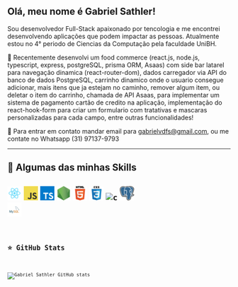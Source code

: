 ##  Olá, meu nome é Gabriel Sathler!

Sou desenvolvedor Full-Stack apaixonado por tencologia e me encontrei desenvolvendo aplicações que podem impactar as pessoas.
Atualmente estou no 4° periodo de Ciencias da Computação pela faculdade UniBH.

🔭 Recentemente desenvolvi um food commerce (react.js, node.js, typescript, express, postgreSQL, prisma ORM, Asaas) 
com side bar latarel para navegação dinamica (react-router-dom), 
dados carregador via API do banco de dados PostgreSQL, carrinho dinamico onde o usuario consegue adicionar,
mais itens que ja estejam no caminho, remover algum item, ou deletar o item do carrinho, chamada de API Asaas, 
para implementar um sistema de pagamento cartão de credito na aplicação, implementação do react-hook-form para criar
um formulario com tratativas e mascaras personalizadas para cada campo, entre outras funcionalidades!

💬 Para entrar em contato mandar email para gabrielvdfs@gmail.com, ou me contate no Whatsapp (31) 97137-9793

---

## 🚀 Algumas das minhas Skills
<code><img height="32" src="https://raw.githubusercontent.com/github/explore/80688e429a7d4ef2fca1e82350fe8e3517d3494d/topics/react/react.png" alt="React"/></code>
<code><img height="32" src="https://raw.githubusercontent.com/github/explore/80688e429a7d4ef2fca1e82350fe8e3517d3494d/topics/javascript/javascript.png" alt="Javascript"/></code>
<code><img height="32" src="https://raw.githubusercontent.com/github/explore/80688e429a7d4ef2fca1e82350fe8e3517d3494d/topics/typescript/typescript.png" alt="Typescript"/></code>
<code><img height="32" src="https://raw.githubusercontent.com/github/explore/80688e429a7d4ef2fca1e82350fe8e3517d3494d/topics/nodejs/nodejs.png" alt="Nodejs"/></code>
<code><img height="32" src="https://raw.githubusercontent.com/github/explore/80688e429a7d4ef2fca1e82350fe8e3517d3494d/topics/html/html.png" alt="HTML5"/></code>
<code><img height="32" src="https://raw.githubusercontent.com/github/explore/80688e429a7d4ef2fca1e82350fe8e3517d3494d/topics/css/css.png" alt="CSS"/></code>
<code><img height="32" src="https://cdn.iconscout.com/icon/free/png-512/c-programming-569564.png" alt="c"/></code>
<code><img height="32" src="https://raw.githubusercontent.com/github/explore/80688e429a7d4ef2fca1e82350fe8e3517d3494d/topics/postgresql/postgresql.png" alt="PostegreSQL"/><code>
<code><img height="32" src="https://raw.githubusercontent.com/github/explore/80688e429a7d4ef2fca1e82350fe8e3517d3494d/topics/mysql/mysql.png" alt="MySQL"/></code>
---

## ⭐ GitHub Stats

![Gabriel Sathler GitHub stats](https://github-readme-stats.vercel.app/api?username=GabrielSathler&show_icons=true&)

